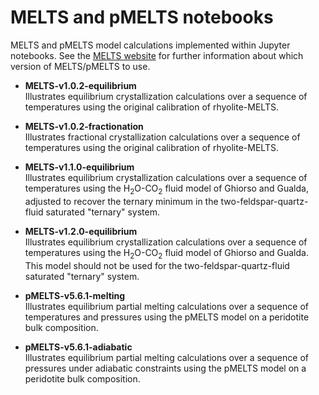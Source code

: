 # MELTS and pMELTS notebooks
MELTS and pMELTS model calculations implemented within Jupyter notebooks.  See the [MELTS website](http://melts.ofm-research.org/) for further information about which version of MELTS/pMELTS to use.  

- **MELTS-v1.0.2-equilibrium**  
Illustrates equilibrium crystallization calculations over a sequence of temperatures using the original calibration of rhyolite-MELTS.

- **MELTS-v1.0.2-fractionation**  
Illustrates fractional crystallization calculations over a sequence of temperatures using the original calibration of rhyolite-MELTS.

- **MELTS-v1.1.0-equilibrium**  
Illustrates equilibrium crystallization calculations over a sequence of temperatures using the H<sub>2</sub>O-CO<sub>2</sub> fluid model of Ghiorso and Gualda, adjusted to recover the ternary minimum in the two-feldspar-quartz-fluid saturated "ternary" system.
- **MELTS-v1.2.0-equilibrium**  
Illustrates equilibrium crystallization calculations over a sequence of temperatures using the H<sub>2</sub>O-CO<sub>2</sub> fluid model of Ghiorso and Gualda. This model should not be used for the two-feldspar-quartz-fluid saturated "ternary" system.
- **pMELTS-v5.6.1-melting**  
Illustrates equilibrium partial melting calculations over a sequence of temperatures and pressures using the pMELTS model on a peridotite bulk composition.
- **pMELTS-v5.6.1-adiabatic**  
Illustrates equilibrium partial melting calculations over a sequence of pressures under adiabatic constraints using the pMELTS model on a peridotite bulk composition.